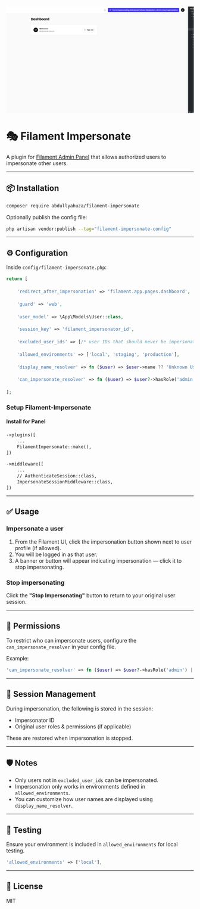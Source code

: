 ![DEMO UI](resources/github/shots/demo_ui.png)

# 🎭 Filament Impersonate

A plugin for [Filament Admin Panel](https://filamentphp.com/) that allows authorized users to impersonate other users.

---

## 📦 Installation

```bash
composer require abdullyahuza/filament-impersonate
```

Optionally publish the config file:

```bash
php artisan vendor:publish --tag="filament-impersonate-config"
```

---

## ⚙️ Configuration

Inside `config/filament-impersonate.php`:

```php
return [

    'redirect_after_impersonation' => 'filament.app.pages.dashboard',

    'guard' => 'web',

    'user_model' => \App\Models\User::class,

    'session_key' => 'filament_impersonator_id',

    'excluded_user_ids' => [/* user IDs that should never be impersonated */],

    'allowed_environments' => ['local', 'staging', 'production'],

    'display_name_resolver' => fn ($user) => $user->name ?? 'Unknown User',

    'can_impersonate_resolver' => fn ($user) => $user?->hasRole('admin') || $user?->can('impersonate users'),

];
```
### Setup Filament-Impersonate
#### Install for Panel
```code
->plugins([
	...
	FilamentImpersonate::make(),
])
```

```code
->middleware([
	...
	// AuthenticateSession::class,
	ImpersonateSessionMiddleware::class,
])
```
---

## ✅ Usage

### Impersonate a user

1. From the Filament UI, click the impersonation button shown next to user profile (if allowed).
2. You will be logged in as that user.
3. A banner or button will appear indicating impersonation — click it to stop impersonating.

### Stop impersonating

Click the **"Stop Impersonating"** button to return to your original user session.

---

## 🔐 Permissions

To restrict who can impersonate users, configure the `can_impersonate_resolver` in your config file.

Example:

```php
'can_impersonate_resolver' => fn ($user) => $user?->hasRole('admin') || $user?->can('impersonate_users'),
```

---

## 💾 Session Management

During impersonation, the following is stored in the session:

- Impersonator ID
- Original user roles & permissions (if applicable)

These are restored when impersonation is stopped.

---

## 🛡️ Notes

- Only users not in `excluded_user_ids` can be impersonated.
- Impersonation only works in environments defined in `allowed_environments`.
- You can customize how user names are displayed using `display_name_resolver`.

---

## 🧪 Testing

Ensure your environment is included in `allowed_environments` for local testing.

```php
'allowed_environments' => ['local'],
```

---

## 📄 License
MIT
